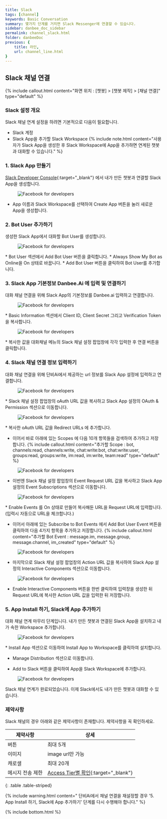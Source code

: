 ```yaml
---
title: Slack 
tags: [channel]
keywords: Basic Conversation
summary: 몇가지 단계를 거치면 Slack Messenger에 연결할 수 있습니다.
sidebar: danbee_doc_sidebar
permalink: channel_slack.html
folder: danbeeDoc
previous: {
    title: 라인,
    url: channel_line.html
}
---
```


## Slack 채널 연결
{% include callout.html content="화면 위치 : [챗봇] > [챗봇 제작] > [채널 연결]" type="default" %}


### Slack 설정 개요
Slack 채널 연계 설정을 하려면 기본적으로 다음이 필요합니다.

* Slack 계정
* Slack App을 추가할 Slack Workspace
{% include note.html content="사용자가 Slack App을 생성한 후 Slack Workspace에 App을 추가하면 연계된 챗봇과 대화할 수 있습니다." %}


### 1. Slack App 만들기
<span class="link">[Slack Developer Console](https://api.slack.com/apps/new){:target="_blank"}</span> 에서 내가 만든 챗봇과 연결할 Slack App을 생성합니다.<figure><img class="docimage" src="images/channel/slack/slack_01_create_app.png" alt="Facebook for developers" style="max-width: 800px"></figure>
* App 이름과 Slack Workspace를 선택하여 Create App 버튼을 눌러 새로운 App을 생성합니다.



### 2. Bot User 추가하기
생성한 Slack App에서 대화할 Bot User를 생성합니다.
<figure><img class="docimage" src="images/channel/slack/slack_02_add_bot_user.png" alt="Facebook for developers" style="max-width: 800px"></figure>
* Bot User 섹션에서 Add Bot User 버튼을 클릭합니다.
* Always Show My Bot as Online을 On 상태로 바꿉니다.
* Add Bot User 버튼을 클릭하여 Bot User를 추가합니다.



### 3. Slack App 기본정보 Danbee.Ai 에 입력 및 연결하기
대화 채널 연결을 위해 Slack App의 기본정보를 Danbee.ai 입력하고 연결합니다.
<figure><img class="docimage" src="images/channel/slack/slack_03_basic_info.png" alt="Facebook for developers" style="max-width: 800px"></figure>
* Basic Information 섹션에서 Client ID, Client Secret 그리고 Verification Token 을 복사합니다.
<figure><img class="docimage" src="images/channel/slack/slack_03_basic_info_d.png" alt="Facebook for developers" style="max-width: 800px"></figure>
* 복사한 값을 대화채널 메뉴의 Slack 채널 설정 팝업창에 각각 입력한 후 연결 버튼을 클릭합니다.



### 4. Slack 채널 연결 정보 입력하기
대화 채널 연결을 위해 단비Ai에서 제공하는 url 정보를 Slack App 설정에 입력하고 연결합니다.

<figure><img class="docimage" src="images/channel/slack/slack_04_url.png" alt="Facebook for developers" style="max-width: 800px"></figure>
* Slack 채널 설정 팝업창의 oAuth URL 값을 복사하고 Slack App 설정의 OAuth & Permission 섹션으로 이동합니다.

<figure><img class="docimage" src="images/channel/slack/slack_04_url_auth.png" alt="Facebook for developers" style="max-width: 800px"></figure>
* 복사한 oAuth URL 값을 Redirect URLs 에 추가합니다.

* 이어서 바로 아래에 있는 Scopes 에 다음 10개 항목들을 검색하여 추가하고 저장합니다.
{% include callout.html content="추가할 Scope : bot, channels:read, channels:write, chat:write:bot, chat:write:user, groups:read, groups:write, im:read, im:write, team:read" type="default" %}
  
  
<figure><img class="docimage" src="images/channel/slack/slack_04_url_auth2.png" alt="Facebook for developers" style="max-width: 800px"></figure>

* 이번엔 Slack 채널 설정 팝업창의 Event Request URL 값을 복사하고 Slack App 설정의 Event Subscriptions 섹션으로 이동합니다.

<figure><img class="docimage" src="images/channel/slack/slack_04_url_requestUrl.png" alt="Facebook for developers" style="max-width: 800px"></figure>
* Enable Events 를 On 상태로 만들어 복사해둔 URL을 Request URL에 입력합니다.
(입력시 자동으로 URL을 체크합니다.)

* 이어서 아래에 있는 Subscribe to Bot Events 에서 Add Bot User Event 버튼을 클릭하여 다음 4가지 항목을 추가하고 저장합니다.
{% include callout.html content="추가할 Bot Event : message.im, message.group, message.channel, im_created" type="default" %}
    
<figure><img class="docimage" src="images/channel/slack/slack_04_url_requestUrl2.png" alt="Facebook for developers" style="max-width: 800px"></figure>

* 마지막으로 Slack 채널 설정 팝업창의 Action URL 값을 복사하여 Slack App 설정의 Interactive Components 섹션으로 이동합니다.

<figure><img class="docimage" src="images/channel/slack/slack_04_url_requestUrl3.png" alt="Facebook for developers" style="max-width: 800px"></figure>

* Enable Interactive Components 버튼을 한번 클릭하여 입력창을 생성한 뒤 Request URL에 복사한 Action URL 값을 입력한 뒤 저장합니다.



### 5. App Install 하기, Slack에 App 추가하기
대화 채널 연계 마무리 단계입니다. 내가 만든 챗봇과 연결된 Slack App을 설치하고 내가 속한 Workspace 추가합니다.

<figure><img class="docimage" src="images/channel/slack/slack_05_install_app.png" alt="Facebook for developers" style="max-width: 800px"></figure>
* Install App 섹션으로 이동하여 Install App to Workspace를 클릭하여 설치합니다.

* Manage Distribution 섹션으로 이동합니다.

* Add to Slack 버튼을 클릭하여 App을 Slack Workspace에 추가합니다. 
<figure><img class="docimage" src="images/channel/slack/slack_05_install_app2.png" alt="Facebook for developers" style="max-width: 800px"></figure>


Slack 채널 연계가 완료되었습니다. 이제 Slack에서도 내가 만든 챗봇과 대화할 수 있습니다.



### 제약사항
Slack 채널의 경우 아래와 같은 제약사항이 존재합니다. 제약사항을 꼭 확인하세요.

| 제약사항 | 상세 |
|--------|-------|
| 버튼 | 최대 5개 |
| 이미지 | image url만 가능 | 
| 캐로샐 | 최대 20개 | 
| 메시지 전송 제한 | <span class="link">[Access Tier별 확인](https://api.slack.com/docs/rate-limits#tiers){:target="_blank"}</span> |
{: .table .table-striped}

{% include warning.html content=" 단비Ai에서 채널 연결을 재설정할 경우 '5. App Install 하기, Slack에 App 추가하기' 단계를 다시 수행해야 합니다." %}


{% include bottom.html %}
